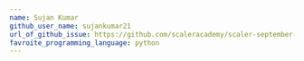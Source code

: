 ```yaml
---
name: Sujan Kumar
github_user_name: sujankumar21
url_of_github_issue: https://github.com/scaleracademy/scaler-september-open-source-challenge/issues/354
favroite_programming_language: python
---
```

